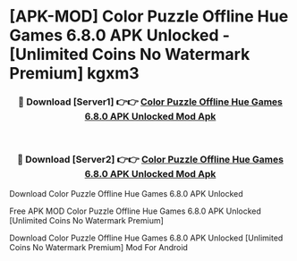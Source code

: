 # [APK-MOD] Color Puzzle Offline Hue Games 6.8.0 APK Unlocked - [Unlimited Coins No Watermark Premium] kgxm3



<div align="center">
<h3>🔴 Download [Server1] 👉👉 <a href="https://momento.my/?title=Color_Puzzle_Offline_Hue_Games_6.8.0_APK_Unlocked">Color Puzzle Offline Hue Games 6.8.0 APK Unlocked Mod Apk</a></h3><br>

<h3>🔴 Download [Server2] 👉👉 <a href="https://momento.my/?title=Color_Puzzle_Offline_Hue_Games_6.8.0_APK_Unlocked">Color Puzzle Offline Hue Games 6.8.0 APK Unlocked Mod Apk</a></h3>
</div>



Download Color Puzzle Offline Hue Games 6.8.0 APK Unlocked 

Free APK MOD Color Puzzle Offline Hue Games 6.8.0 APK Unlocked [Unlimited Coins No Watermark Premium]

Download Color Puzzle Offline Hue Games 6.8.0 APK Unlocked [Unlimited Coins No Watermark Premium] Mod For Android
